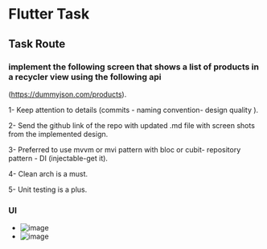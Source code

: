 # Flutter Task

## Task Route
### implement the following screen that shows a list of products in a recycler view using the following api
(https://dummyjson.com/products).

1- Keep attention to details (commits - naming convention-
design quality ).

2- Send the github link of the repo with updated .md file with
screen shots from the implemented design.

3- Preferred to use mvvm or mvi pattern with bloc or cubit-
repository pattern - DI (injectable-get it).

4- Clean arch is a must.

5- Unit testing is a plus.

### UI
- ![image](https://github.com/user-attachments/assets/4c3c569a-59e3-4639-af88-91ff42ca66c5)
- ![image](https://github.com/user-attachments/assets/19945507-ae94-4af1-9f3e-9a7b4fe76d16)



